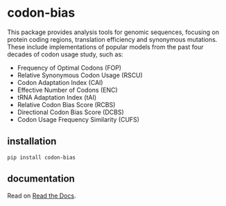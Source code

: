 # codon-bias

This package provides analysis tools for genomic sequences, focusing on protein coding regions, translation efficiency and synonymous mutations. These include implementations of popular models from the past four decades of codon usage study, such as:

- Frequency of Optimal Codons (FOP)
- Relative Synonymous Codon Usage (RSCU)
- Codon Adaptation Index (CAI)
- Effective Number of Codons (ENC)
- tRNA Adaptation Index (tAI)
- Relative Codon Bias Score (RCBS)
- Directional Codon Bias Score (DCBS)
- Codon Usage Frequency Similarity (CUFS)

## installation

```
pip install codon-bias
```

## documentation

Read on [Read the Docs](https://codon-bias.readthedocs.org).
